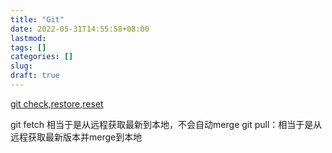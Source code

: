 ```yaml
---
title: "Git"
date: 2022-05-31T14:55:58+08:00
lastmod:
tags: []
categories: []
slug:
draft: true
---
```

[git check,restore,reset](https://blog.csdn.net/Sweet_19BaBa/article/details/111950384)

git fetch 相当于是从远程获取最新到本地，不会自动merge
git pull：相当于是从远程获取最新版本并merge到本地
